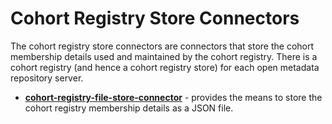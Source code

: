 <!-- SPDX-License-Identifier: Apache-2.0 -->
  
# Cohort Registry Store Connectors

The cohort registry store connectors are connectors that store the
cohort membership details used and maintained by the cohort registry.
There is a cohort registry (and hence a cohort registry store)
for each open metadata repository server.

* **[cohort-registry-file-store-connector](cohort-registry-file-store-connector)** - provides the means to store
the cohort registry membership details as a JSON file.
